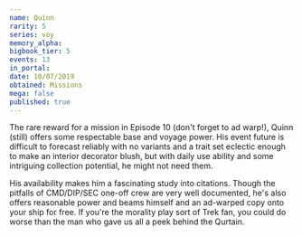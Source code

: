 ```yaml
---
name: Quinn
rarity: 5
series: voy
memory_alpha:
bigbook_tier: 5
events: 13
in_portal:
date: 10/07/2019
obtained: Missions
mega: false
published: true
---
```


The rare reward for a mission in Episode 10 (don't forget to ad warp!), Quinn (still) offers some respectable base and voyage power. His event future is difficult to forecast reliably with no variants and a trait set eclectic enough to make an interior decorator blush, but with daily use ability and some intriguing collection potential, he might not need them.

His availability makes him a fascinating study into citations. Though the pitfalls of CMD/DIP/SEC one-off crew are very well documented, he's also offers reasonable power and beams himself and an ad-warped copy onto your ship for free. If you're the morality play sort of Trek fan, you could do worse than the man who gave us all a peek behind the Qurtain.
